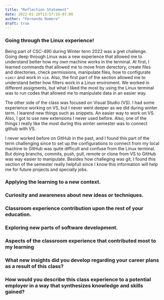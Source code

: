 ```yaml
---
title: "Reflection Statement"
date: 2022-01-26T13:57:19-07:00
author: "Fernando Romero"
draft: true
---
```

### **Going through the Linux experience!**
Being part of CSC-490 during Winter term 2022 was a gret challenge. Going deep through Linux was a new experience that allowed me to understand better how my own machine works in the terminal. At first, I learned commands that allowed me to move from derectory, create files and directories, check permissions, manipulate files, how to configurate `vimcr` and work in `vim`. Also, the first part of the section allowed me to understand better how filters work in a Linux enviroment. We worked in different assigments, but what I liked the most by using the Linux terminal was to run codes that allowed me to manipulate data in an easier way. 

The other side of the class was focused on Visual Studio (VS). I had some experience working on VS, but I never went deeper as we did during winter term. I learend new things such as snippets. An easier way to work on VS. Also, I got to use new extensions I never used before. Also, one of the things I really like the most during this winter semester was to connect github with VS. 

I never worked before on GitHub in the past, and I found this part of the term challenging since to set up the configurations to connect from my local machine to GitHub was quite difficult and confuse from the Linux terminal. But doing branchs, commits, push, pull, remote or clone from VS to GitHub was way easier to manipulate. Besides how challeging was git, I found this section of the semester really helpfull since I know this information will help me for future projects and specially jobs.

### **Applying the learning to a new context.**

### **Curiosity and awareness about new ideas or techniques.**

### **Classroom experience contribution upon the rest of your education.**

### **Exploring new parts of software development.**

### **Aspects of the classroom experience that contributed most to my learning**

### **What new insights did you develop regarding your career plans as a result of this class?**

### **How would you describe this class experience to a potential employer in a way that synthesizes knowledge and skills gained?**
